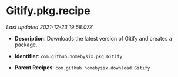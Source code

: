 # Gitify.pkg.recipe

_Last updated 2021-12-23 19:58:07Z_

- **Description**: Downloads the latest version of Gitify and creates a package.

- **Identifier**: `com.github.homebysix.pkg.Gitify`

- **Parent Recipes**: `com.github.homebysix.download.Gitify`